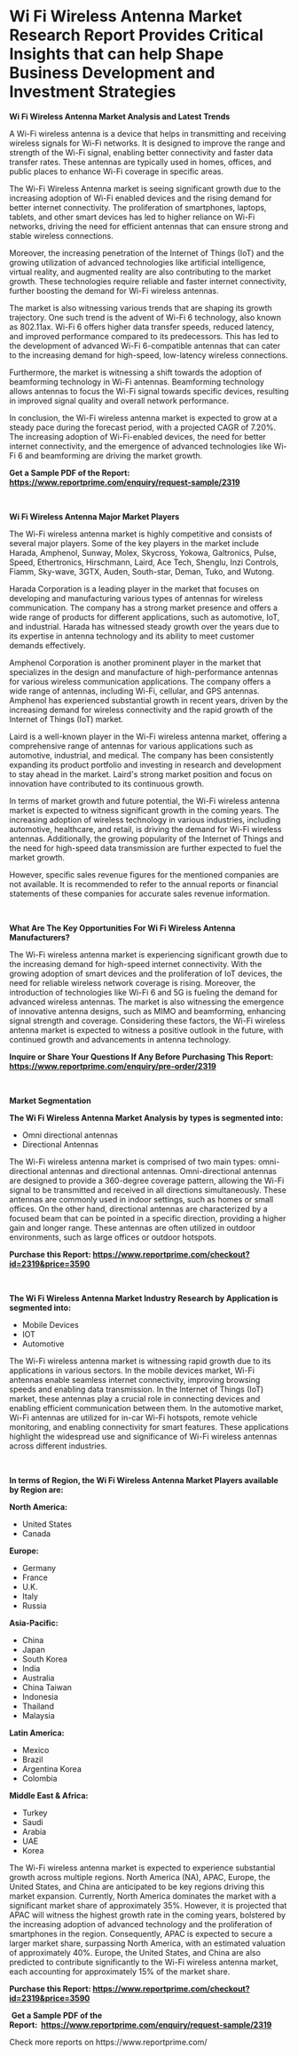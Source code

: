 <p><h1>Wi Fi Wireless Antenna Market Research Report Provides Critical Insights that can help Shape Business Development and Investment Strategies</h1></p><p><strong>Wi Fi Wireless Antenna Market Analysis and Latest Trends</strong></p>
<p><p>A Wi-Fi wireless antenna is a device that helps in transmitting and receiving wireless signals for Wi-Fi networks. It is designed to improve the range and strength of the Wi-Fi signal, enabling better connectivity and faster data transfer rates. These antennas are typically used in homes, offices, and public places to enhance Wi-Fi coverage in specific areas.</p><p>The Wi-Fi Wireless Antenna market is seeing significant growth due to the increasing adoption of Wi-Fi enabled devices and the rising demand for better internet connectivity. The proliferation of smartphones, laptops, tablets, and other smart devices has led to higher reliance on Wi-Fi networks, driving the need for efficient antennas that can ensure strong and stable wireless connections.</p><p>Moreover, the increasing penetration of the Internet of Things (IoT) and the growing utilization of advanced technologies like artificial intelligence, virtual reality, and augmented reality are also contributing to the market growth. These technologies require reliable and faster internet connectivity, further boosting the demand for Wi-Fi wireless antennas.</p><p>The market is also witnessing various trends that are shaping its growth trajectory. One such trend is the advent of Wi-Fi 6 technology, also known as 802.11ax. Wi-Fi 6 offers higher data transfer speeds, reduced latency, and improved performance compared to its predecessors. This has led to the development of advanced Wi-Fi 6-compatible antennas that can cater to the increasing demand for high-speed, low-latency wireless connections.</p><p>Furthermore, the market is witnessing a shift towards the adoption of beamforming technology in Wi-Fi antennas. Beamforming technology allows antennas to focus the Wi-Fi signal towards specific devices, resulting in improved signal quality and overall network performance.</p><p>In conclusion, the Wi-Fi wireless antenna market is expected to grow at a steady pace during the forecast period, with a projected CAGR of 7.20%. The increasing adoption of Wi-Fi-enabled devices, the need for better internet connectivity, and the emergence of advanced technologies like Wi-Fi 6 and beamforming are driving the market growth.</p></p>
<p><strong>Get a Sample PDF of the Report:&nbsp; <a href="https://www.reportprime.com/enquiry/request-sample/2319">https://www.reportprime.com/enquiry/request-sample/2319</a></strong></p>
<p>&nbsp;</p>
<p><strong>Wi Fi Wireless Antenna Major Market Players</strong></p>
<p><p>The Wi-Fi wireless antenna market is highly competitive and consists of several major players. Some of the key players in the market include Harada, Amphenol, Sunway, Molex, Skycross, Yokowa, Galtronics, Pulse, Speed, Ethertronics, Hirschmann, Laird, Ace Tech, Shenglu, Inzi Controls, Fiamm, Sky-wave, 3GTX, Auden, South-star, Deman, Tuko, and Wutong.</p><p>Harada Corporation is a leading player in the market that focuses on developing and manufacturing various types of antennas for wireless communication. The company has a strong market presence and offers a wide range of products for different applications, such as automotive, IoT, and industrial. Harada has witnessed steady growth over the years due to its expertise in antenna technology and its ability to meet customer demands effectively.</p><p>Amphenol Corporation is another prominent player in the market that specializes in the design and manufacture of high-performance antennas for various wireless communication applications. The company offers a wide range of antennas, including Wi-Fi, cellular, and GPS antennas. Amphenol has experienced substantial growth in recent years, driven by the increasing demand for wireless connectivity and the rapid growth of the Internet of Things (IoT) market.</p><p>Laird is a well-known player in the Wi-Fi wireless antenna market, offering a comprehensive range of antennas for various applications such as automotive, industrial, and medical. The company has been consistently expanding its product portfolio and investing in research and development to stay ahead in the market. Laird's strong market position and focus on innovation have contributed to its continuous growth.</p><p>In terms of market growth and future potential, the Wi-Fi wireless antenna market is expected to witness significant growth in the coming years. The increasing adoption of wireless technology in various industries, including automotive, healthcare, and retail, is driving the demand for Wi-Fi wireless antennas. Additionally, the growing popularity of the Internet of Things and the need for high-speed data transmission are further expected to fuel the market growth.</p><p>However, specific sales revenue figures for the mentioned companies are not available. It is recommended to refer to the annual reports or financial statements of these companies for accurate sales revenue information.</p></p>
<p>&nbsp;</p>
<p><strong>What Are The Key Opportunities For Wi Fi Wireless Antenna Manufacturers?</strong></p>
<p><p>The Wi-Fi wireless antenna market is experiencing significant growth due to the increasing demand for high-speed internet connectivity. With the growing adoption of smart devices and the proliferation of IoT devices, the need for reliable wireless network coverage is rising. Moreover, the introduction of technologies like Wi-Fi 6 and 5G is fueling the demand for advanced wireless antennas. The market is also witnessing the emergence of innovative antenna designs, such as MIMO and beamforming, enhancing signal strength and coverage. Considering these factors, the Wi-Fi wireless antenna market is expected to witness a positive outlook in the future, with continued growth and advancements in antenna technology.</p></p>
<p><strong>Inquire or Share Your Questions If Any Before Purchasing This Report: <a href="https://www.reportprime.com/enquiry/pre-order/2319">https://www.reportprime.com/enquiry/pre-order/2319</a></strong></p>
<p>&nbsp;</p>
<p><strong>Market Segmentation</strong></p>
<p><strong>The Wi Fi Wireless Antenna Market Analysis by types is segmented into:</strong></p>
<p><ul><li>Omni directional antennas</li><li>Directional Antennas</li></ul></p>
<p><p>The Wi-Fi wireless antenna market is comprised of two main types: omni-directional antennas and directional antennas. Omni-directional antennas are designed to provide a 360-degree coverage pattern, allowing the Wi-Fi signal to be transmitted and received in all directions simultaneously. These antennas are commonly used in indoor settings, such as homes or small offices. On the other hand, directional antennas are characterized by a focused beam that can be pointed in a specific direction, providing a higher gain and longer range. These antennas are often utilized in outdoor environments, such as large offices or outdoor hotspots.</p></p>
<p><strong>Purchase this Report:&nbsp;<a href="https://www.reportprime.com/checkout?id=2319&price=3590">https://www.reportprime.com/checkout?id=2319&price=3590</a></strong></p>
<p>&nbsp;</p>
<p><strong>The Wi Fi Wireless Antenna Market Industry Research by Application is segmented into:</strong></p>
<p><ul><li>Mobile Devices</li><li>IOT</li><li>Automotive</li></ul></p>
<p><p>The Wi-Fi wireless antenna market is witnessing rapid growth due to its applications in various sectors. In the mobile devices market, Wi-Fi antennas enable seamless internet connectivity, improving browsing speeds and enabling data transmission. In the Internet of Things (IoT) market, these antennas play a crucial role in connecting devices and enabling efficient communication between them. In the automotive market, Wi-Fi antennas are utilized for in-car Wi-Fi hotspots, remote vehicle monitoring, and enabling connectivity for smart features. These applications highlight the widespread use and significance of Wi-Fi wireless antennas across different industries.</p></p>
<p>&nbsp;</p>
<p><strong>In terms of Region, the Wi Fi Wireless Antenna Market Players available by Region are:</strong></p>
<p>
    <p> <strong> North America: </strong>
        <ul>
            <li>United States</li>
            <li>Canada</li>
        </ul>
        </p> 
    <p> <strong> Europe: </strong>
        <ul>
            <li>Germany</li>
            <li>France</li>
            <li>U.K.</li>
            <li>Italy</li>
            <li>Russia</li>
        </ul>
        </p> 
    <p> <strong> Asia-Pacific: </strong>
        <ul>
            <li>China</li>
            <li>Japan</li>
            <li>South Korea</li>
            <li>India</li>
            <li>Australia</li>
            <li>China Taiwan</li>
            <li>Indonesia</li>
            <li>Thailand</li>
            <li>Malaysia</li>
        </ul>
        </p> 
    <p> <strong> Latin America: </strong>
        <ul>
            <li>Mexico</li>
            <li>Brazil</li>
            <li>Argentina Korea</li>
            <li>Colombia</li>
        </ul>
        </p> 
    <p> <strong> Middle East & Africa: </strong>
        <ul>
            <li>Turkey</li>
            <li>Saudi</li>
            <li>Arabia</li>
            <li>UAE</li>
            <li>Korea</li>
        </ul>
    </p>
    </p>
<p><p>The Wi-Fi wireless antenna market is expected to experience substantial growth across multiple regions. North America (NA), APAC, Europe, the United States, and China are anticipated to be key regions driving this market expansion. Currently, North America dominates the market with a significant market share of approximately 35%. However, it is projected that APAC will witness the highest growth rate in the coming years, bolstered by the increasing adoption of advanced technology and the proliferation of smartphones in the region. Consequently, APAC is expected to secure a larger market share, surpassing North America, with an estimated valuation of approximately 40%. Europe, the United States, and China are also predicted to contribute significantly to the Wi-Fi wireless antenna market, each accounting for approximately 15% of the market share.</p></p>
<p><strong>Purchase this Report: <a href="https://www.reportprime.com/checkout?id=2319&price=3590">https://www.reportprime.com/checkout?id=2319&price=3590</a></strong></p>
<p>&nbsp;<strong>Get a Sample PDF of the Report:&nbsp;&nbsp;<a href="https://www.reportprime.com/enquiry/request-sample/2319">https://www.reportprime.com/enquiry/request-sample/2319</a></strong></p>
<p><strong></strong></p>
<p>Check more reports on https://www.reportprime.com/</p>